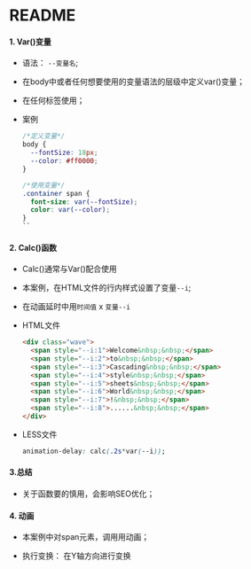 # README

#### 1. Var()变量

- 语法： `--变量名`;

- 在body中或者任何想要使用的变量语法的层级中定义var()变量；

- 在任何标签使用；

- 案例

  ```css
  /*定义变量*/
  body {
    --fontSize: 18px;
    --color: #ff0000;
  }

  /*使用变量*/
  .container span {
    font-size: var(--fontSize);
    color: var(--color);
  }
  ``

#### 2. Calc()函数

- Calc()通常与Var()配合使用

- 本案例，在HTML文件的行内样式设置了变量`--i`;

- 在动画延时中用`时间值` x `变量--i`

- HTML文件

  ```html
  <div class="wave">
    <span style="--i:1">Welcome&nbsp;&nbsp;</span>
    <span style="--i:2">to&nbsp;&nbsp;</span>
    <span style="--i:3">Cascading&nbsp;&nbsp;</span>
    <span style="--i:4">style&nbsp;&nbsp;</span>
    <span style="--i:5">sheets&nbsp;&nbsp;</span>
    <span style="--i:6">World&nbsp;&nbsp;</span>
    <span style="--i:7">!&nbsp;&nbsp;</span>
    <span style="--i:8">......&nbsp;&nbsp;</span>
  </div>
  ```

- LESS文件

  ```css
  animation-delay: calc(.2s*var(--i));
  ```

#### 3.总结

- 关于函数要的慎用，会影响SEO优化；

#### 4. 动画

- 本案例中对span元素，调用用动画；

- 执行变换： 在Y轴方向进行变换
